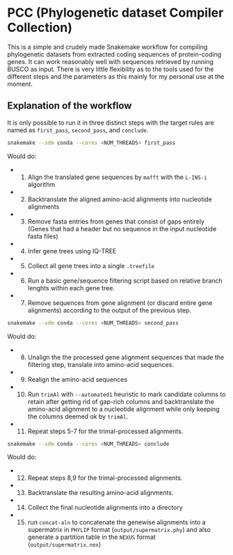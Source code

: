 # PCC (Phylogenetic dataset Compiler Collection)

This is a simple and crudely made Snakemake workflow for compiling phylogenetic datasets from extracted coding sequences of protein-coding genes.
It can work reasonably well with sequences retrieved by running BUSCO as input. There is very little flexibility as to the tools used for the different steps and the parameters as this mainly for my personal use at the moment.

## Explanation of the workflow

It is only possible to run it in three distinct steps with the target rules are named as `first_pass`, `second_pass`, and `conclude`.

``` bash
snakemake --sdm conda --cores <NUM_THREADS> first_pass
```

Would do:
- 1. Align the translated gene sequences by `mafft` with the `L-INS-i` algorithm
- 2. Backtranslate the aligned amino-acid alignments into nucleotide alignments
- 3. Remove fasta entries from genes that consist of gaps entirely (Genes that had a header but no sequence in the input nucleotide fasta files)
- 4. Infer gene trees using IQ-TREE
- 5. Collect all gene trees into a single `.treefile`
- 6. Run a basic gene/sequence filtering script based on relative branch lenghts within each gene tree.
- 7. Remove sequences from gene alignment (or discard entire gene alignments) according to the output of the previous step.

``` bash
snakemake --sdm conda --cores <NUM_THREADS> second_pass
```

Would do:
- 8. Unalign the the processed gene alignment sequences that made the filtering step, translate into amino-acid sequences.
- 9. Realign the amino-acid sequences
- 10. Run `trimAl` with `--automated1` heuristic to mark candidate columns to retain after getting rid of gap-rich columns and backtranslate the amino-acid alignment to a nucleotide alignment while only keeping the columns deemed ok by `trimAl`.
- 11. Repeat steps 5-7 for the trimal-processed alignments.

``` bash
snakemake --sdm conda --cores <NUM_THREADS> conclude
```

Would do:
- 12. Repeat steps 8,9 for the trimal-processed alignments.
- 13. Backtranslate the resulting amino-acid alignments.
- 14. Collect the final nucleotide alignments into a directory
- 15. run `concat-aln` to concatenate the genewise alignments into a supermatrix in `PHYLIP` format (`output/supermatrix.phy`) and also generate a partition table in the `NEXUS` format (`output/supermatrix.nex`)
